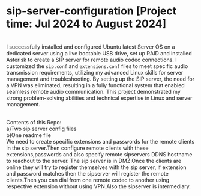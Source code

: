 # sip-server-configuration [Project time: Jul 2024 to August 2024]
<br>I successfully installed and configured Ubuntu latest Server OS on a dedicated server using a live bootable USB drive, set up RAID and installed Asterisk to create a SIP server for remote audio codec connections. I customized the `sip.conf` and `extensions.conf` files to meet specific audio transmission requirements, utilizing my advanced Linux skills for server management and troubleshooting. By setting up the SIP server, the need for a VPN was eliminated, resulting in a fully functional system that enabled seamless remote audio communication. This project demonstrated my strong problem-solving abilities and technical expertise in Linux and server management.</br>

<br>
Contents of this Repo:
<br>a)Two sip server config files</br>
    b)One readme file</br>
We need to create specific extensions and passwords for the remote clients in the sip server.Then configure remote clients with these extensions,passwords and also specify remote sipservers DDNS hostname to reachout to the server.
The sip server is in DMZ.Once the clients are online they will try to register themselves with the sip server, if extension and password matches then the sipserver will register the remote clients.Then you can dial from one remote codec to another using respective extension without using VPN.Also the sipserver is intermediary.</br>
